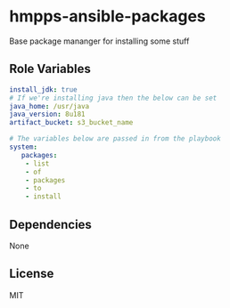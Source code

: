 hmpps-ansible-packages
=========

Base package mananger for installing some stuff


Role Variables
--------------

```yaml
install_jdk: true
# If we're installing java then the below can be set
java_home: /usr/java
java_version: 8u181
artifact_bucket: s3_bucket_name

# The variables below are passed in from the playbook
system:  
   packages:
    - list
    - of 
    - packages
    - to 
    - install

```
Dependencies
------------

None

License
-------

MIT
